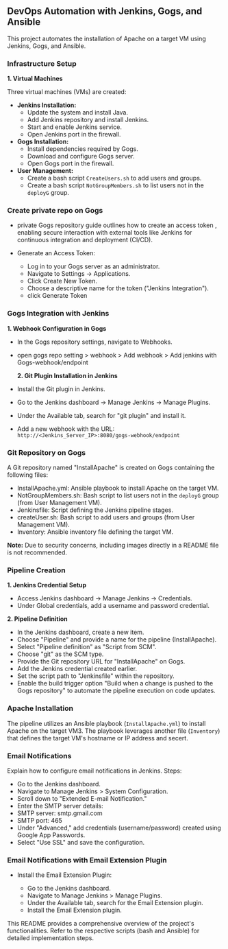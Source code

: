 ## DevOps Automation with Jenkins, Gogs, and Ansible

This project automates the installation of Apache on a target VM using Jenkins, Gogs, and Ansible.

### Infrastructure Setup

**1. Virtual Machines**

Three virtual machines (VMs) are created:

* **Jenkins Installation:**
    * Update the system and install Java.
    * Add Jenkins repository and install Jenkins.
    * Start and enable Jenkins service.
    * Open Jenkins port in the firewall.
* **Gogs Installation:**
    * Install dependencies required by Gogs.
    * Download and configure Gogs server.
    * Open Gogs port in the firewall.
* **User Management:**
    * Create a bash script `CreateUsers.sh` to add users and groups.
    * Create a bash script `NotGroupMembers.sh` to list users not in the `deployG` group.

### Create private repo on Gogs
* private Gogs repository
guide outlines how to create an access token , enabling secure interaction with external tools like Jenkins for continuous integration and deployment (CI/CD).

* Generate an Access Token:

   * Log in to your Gogs server as an administrator.
   * Navigate to Settings -> Applications.
   * Click Create New Token.
   * Choose a descriptive name for the token ("Jenkins Integration").
   * click Generate Token
### Gogs Integration with Jenkins

**1. Webhook Configuration in Gogs**

* In the Gogs repository settings, navigate to Webhooks.
* open gogs repo setting > webhook > Add webhook > Add jenkins with Gogs-webhook/endpoint

    **2. Git Plugin Installation in Jenkins**

* Install the Git plugin in Jenkins.
* Go to the Jenkins dashboard -> Manage Jenkins -> Manage Plugins.
* Under the Available tab, search for "git plugin" and install it.
* Add a new webhook with the URL: `http://<Jenkins_Server_IP>:8080/gogs-webhook/endpoint`



### Git Repository on Gogs

A Git repository named "InstallApache" is created on Gogs containing the following files:

* InstallApache.yml: Ansible playbook to install Apache on the target VM.
* NotGroupMembers.sh: Bash script to list users not in the `deployG` group (from User Management VM).
* Jenkinsfile: Script defining the Jenkins pipeline stages.
* createUser.sh: Bash script to add users and groups (from User Management VM).
* Inventory: Ansible inventory file defining the target VM.

**Note:** Due to security concerns, including images directly in a README file is not recommended. 

### Pipeline Creation

**1. Jenkins Credential Setup**

* Access Jenkins dashboard -> Manage Jenkins -> Credentials.
* Under Global credentials, add a username and password credential.

**2. Pipeline Definition**

* In the Jenkins dashboard, create a new item.
* Choose "Pipeline" and provide a name for the pipeline (InstallApache).
* Select "Pipeline definition" as "Script from SCM".
* Choose "git" as the SCM type.
* Provide the Git repository URL for "InstallApache" on Gogs.
* Add the Jenkins credential created earlier.
* Set the script path to "Jenkinsfile" within the repository.
* Enable the build trigger option "Build when a change is pushed to the Gogs repository" to automate the pipeline execution on code updates.

### Apache Installation

The pipeline utilizes an Ansible playbook (`InstallApache.yml`) to install Apache on the target VM3. The playbook leverages another file (`Inventory`) that defines the target VM's hostname or IP address and secert.

### Email Notifications

Explain how to configure email notifications in Jenkins.
Steps:

* Go to the Jenkins dashboard.
* Navigate to Manage Jenkins > System Configuration.
* Scroll down to "Extended E-mail Notification."
* Enter the SMTP server details:
* SMTP server: smtp.gmail.com
* SMTP port: 465
* Under "Advanced," add credentials (username/password) created using Google App Passwords.
* Select "Use SSL" and save the configuration.

### Email Notifications with Email Extension Plugin

* Install the Email Extension Plugin:

  * Go to the Jenkins dashboard.
  * Navigate to Manage Jenkins > Manage Plugins.
  * Under the Available tab, search for the Email Extension plugin.
  * Install the Email Extension plugin.

This README provides a comprehensive overview of the project's functionalities. Refer to the respective scripts (bash and Ansible) for detailed implementation steps.
